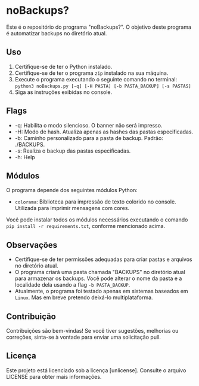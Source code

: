 
# noBackups?

Este é o repositório do programa "noBackups?". O objetivo deste programa é automatizar backups no diretório atual.

## Uso

1. Certifique-se de ter o Python instalado.
2. Certifique-se de ter o programa `zip` instalado na sua máquina.
3. Execute o programa executando o seguinte comando no terminal:
```python3 noBackups.py [-q] [-H PASTA] [-b PASTA_BACKUP] [-s PASTAS]```
4. Siga as instruções exibidas no console.

## Flags
   - -q: Habilita o modo silencioso. O banner não será impresso.
   - -H: Modo de hash. Atualiza apenas as hashes das pastas especificadas.
   - -b: Caminho personalizado para a pasta de backup. Padrão: ./BACKUPS.
   - -s: Realiza o backup das pastas especificadas.
   - -h: Help


## Módulos

O programa depende dos seguintes módulos Python:

- `colorama`: Biblioteca para impressão de texto colorido no console. Utilizada para imprimir mensagens com cores.

Você pode instalar todos os módulos necessários executando o comando `pip install -r requirements.txt`, conforme mencionado acima.

## Observações

- Certifique-se de ter permissões adequadas para criar pastas e arquivos no diretório atual.
- O programa criará uma pasta chamada "BACKUPS" no diretório atual para armazenar os backups. Você pode alterar o nome da pasta e a localidade dela usando a flag `-b PASTA_BACKUP`.
- Atualmente, o programa foi testado apenas em sistemas baseados em `Linux`. Mas em breve pretendo deixá-lo multiplataforma.

## Contribuição

Contribuições são bem-vindas! Se você tiver sugestões, melhorias ou correções, sinta-se à vontade para enviar uma solicitação pull.

## Licença

Este projeto está licenciado sob a licença [unlicense]. Consulte o arquivo LICENSE para obter mais informações.
